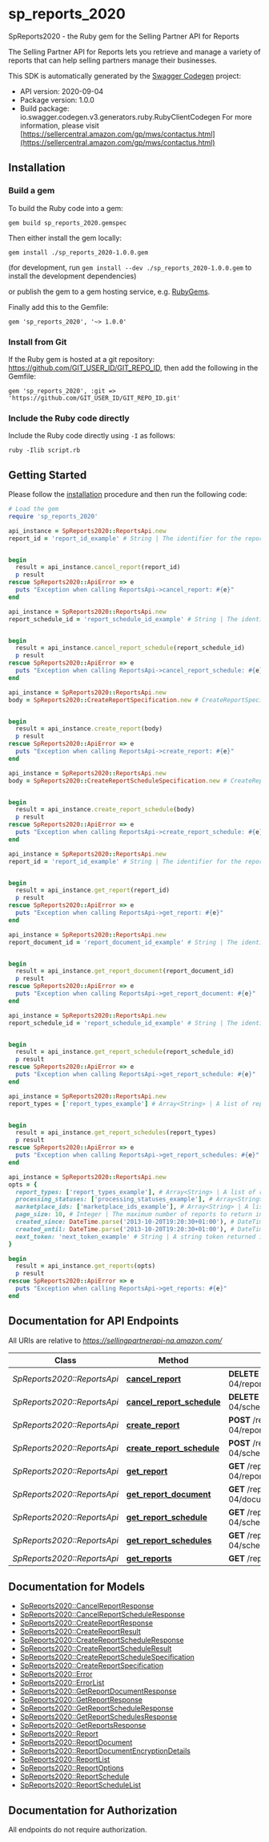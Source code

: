# sp_reports_2020

SpReports2020 - the Ruby gem for the Selling Partner API for Reports

The Selling Partner API for Reports lets you retrieve and manage a variety of reports that can help selling partners manage their businesses.

This SDK is automatically generated by the [Swagger Codegen](https://github.com/swagger-api/swagger-codegen) project:

- API version: 2020-09-04
- Package version: 1.0.0
- Build package: io.swagger.codegen.v3.generators.ruby.RubyClientCodegen
For more information, please visit [https://sellercentral.amazon.com/gp/mws/contactus.html](https://sellercentral.amazon.com/gp/mws/contactus.html)

## Installation

### Build a gem

To build the Ruby code into a gem:

```shell
gem build sp_reports_2020.gemspec
```

Then either install the gem locally:

```shell
gem install ./sp_reports_2020-1.0.0.gem
```
(for development, run `gem install --dev ./sp_reports_2020-1.0.0.gem` to install the development dependencies)

or publish the gem to a gem hosting service, e.g. [RubyGems](https://rubygems.org/).

Finally add this to the Gemfile:

    gem 'sp_reports_2020', '~> 1.0.0'

### Install from Git

If the Ruby gem is hosted at a git repository: https://github.com/GIT_USER_ID/GIT_REPO_ID, then add the following in the Gemfile:

    gem 'sp_reports_2020', :git => 'https://github.com/GIT_USER_ID/GIT_REPO_ID.git'

### Include the Ruby code directly

Include the Ruby code directly using `-I` as follows:

```shell
ruby -Ilib script.rb
```

## Getting Started

Please follow the [installation](#installation) procedure and then run the following code:
```ruby
# Load the gem
require 'sp_reports_2020'

api_instance = SpReports2020::ReportsApi.new
report_id = 'report_id_example' # String | The identifier for the report. This identifier is unique only in combination with a seller ID.


begin
  result = api_instance.cancel_report(report_id)
  p result
rescue SpReports2020::ApiError => e
  puts "Exception when calling ReportsApi->cancel_report: #{e}"
end

api_instance = SpReports2020::ReportsApi.new
report_schedule_id = 'report_schedule_id_example' # String | The identifier for the report schedule. This identifier is unique only in combination with a seller ID.


begin
  result = api_instance.cancel_report_schedule(report_schedule_id)
  p result
rescue SpReports2020::ApiError => e
  puts "Exception when calling ReportsApi->cancel_report_schedule: #{e}"
end

api_instance = SpReports2020::ReportsApi.new
body = SpReports2020::CreateReportSpecification.new # CreateReportSpecification | 


begin
  result = api_instance.create_report(body)
  p result
rescue SpReports2020::ApiError => e
  puts "Exception when calling ReportsApi->create_report: #{e}"
end

api_instance = SpReports2020::ReportsApi.new
body = SpReports2020::CreateReportScheduleSpecification.new # CreateReportScheduleSpecification | 


begin
  result = api_instance.create_report_schedule(body)
  p result
rescue SpReports2020::ApiError => e
  puts "Exception when calling ReportsApi->create_report_schedule: #{e}"
end

api_instance = SpReports2020::ReportsApi.new
report_id = 'report_id_example' # String | The identifier for the report. This identifier is unique only in combination with a seller ID.


begin
  result = api_instance.get_report(report_id)
  p result
rescue SpReports2020::ApiError => e
  puts "Exception when calling ReportsApi->get_report: #{e}"
end

api_instance = SpReports2020::ReportsApi.new
report_document_id = 'report_document_id_example' # String | The identifier for the report document.


begin
  result = api_instance.get_report_document(report_document_id)
  p result
rescue SpReports2020::ApiError => e
  puts "Exception when calling ReportsApi->get_report_document: #{e}"
end

api_instance = SpReports2020::ReportsApi.new
report_schedule_id = 'report_schedule_id_example' # String | The identifier for the report schedule. This identifier is unique only in combination with a seller ID.


begin
  result = api_instance.get_report_schedule(report_schedule_id)
  p result
rescue SpReports2020::ApiError => e
  puts "Exception when calling ReportsApi->get_report_schedule: #{e}"
end

api_instance = SpReports2020::ReportsApi.new
report_types = ['report_types_example'] # Array<String> | A list of report types used to filter report schedules.


begin
  result = api_instance.get_report_schedules(report_types)
  p result
rescue SpReports2020::ApiError => e
  puts "Exception when calling ReportsApi->get_report_schedules: #{e}"
end

api_instance = SpReports2020::ReportsApi.new
opts = { 
  report_types: ['report_types_example'], # Array<String> | A list of report types used to filter reports. When reportTypes is provided, the other filter parameters (processingStatuses, marketplaceIds, createdSince, createdUntil) and pageSize may also be provided. Either reportTypes or nextToken is required.
  processing_statuses: ['processing_statuses_example'], # Array<String> | A list of processing statuses used to filter reports.
  marketplace_ids: ['marketplace_ids_example'], # Array<String> | A list of marketplace identifiers used to filter reports. The reports returned will match at least one of the marketplaces that you specify.
  page_size: 10, # Integer | The maximum number of reports to return in a single call.
  created_since: DateTime.parse('2013-10-20T19:20:30+01:00'), # DateTime | The earliest report creation date and time for reports to include in the response, in ISO 8601 date time format. The default is 90 days ago. Reports are retained for a maximum of 90 days.
  created_until: DateTime.parse('2013-10-20T19:20:30+01:00'), # DateTime | The latest report creation date and time for reports to include in the response, in ISO 8601 date time format. The default is now.
  next_token: 'next_token_example' # String | A string token returned in the response to your previous request. nextToken is returned when the number of results exceeds the specified pageSize value. To get the next page of results, call the getReports operation and include this token as the only parameter. Specifying nextToken with any other parameters will cause the request to fail.
}

begin
  result = api_instance.get_reports(opts)
  p result
rescue SpReports2020::ApiError => e
  puts "Exception when calling ReportsApi->get_reports: #{e}"
end
```

## Documentation for API Endpoints

All URIs are relative to *https://sellingpartnerapi-na.amazon.com/*

Class | Method | HTTP request | Description
------------ | ------------- | ------------- | -------------
*SpReports2020::ReportsApi* | [**cancel_report**](docs/ReportsApi.md#cancel_report) | **DELETE** /reports/2020-09-04/reports/{reportId} | 
*SpReports2020::ReportsApi* | [**cancel_report_schedule**](docs/ReportsApi.md#cancel_report_schedule) | **DELETE** /reports/2020-09-04/schedules/{reportScheduleId} | 
*SpReports2020::ReportsApi* | [**create_report**](docs/ReportsApi.md#create_report) | **POST** /reports/2020-09-04/reports | 
*SpReports2020::ReportsApi* | [**create_report_schedule**](docs/ReportsApi.md#create_report_schedule) | **POST** /reports/2020-09-04/schedules | 
*SpReports2020::ReportsApi* | [**get_report**](docs/ReportsApi.md#get_report) | **GET** /reports/2020-09-04/reports/{reportId} | 
*SpReports2020::ReportsApi* | [**get_report_document**](docs/ReportsApi.md#get_report_document) | **GET** /reports/2020-09-04/documents/{reportDocumentId} | 
*SpReports2020::ReportsApi* | [**get_report_schedule**](docs/ReportsApi.md#get_report_schedule) | **GET** /reports/2020-09-04/schedules/{reportScheduleId} | 
*SpReports2020::ReportsApi* | [**get_report_schedules**](docs/ReportsApi.md#get_report_schedules) | **GET** /reports/2020-09-04/schedules | 
*SpReports2020::ReportsApi* | [**get_reports**](docs/ReportsApi.md#get_reports) | **GET** /reports/2020-09-04/reports | 

## Documentation for Models

 - [SpReports2020::CancelReportResponse](docs/CancelReportResponse.md)
 - [SpReports2020::CancelReportScheduleResponse](docs/CancelReportScheduleResponse.md)
 - [SpReports2020::CreateReportResponse](docs/CreateReportResponse.md)
 - [SpReports2020::CreateReportResult](docs/CreateReportResult.md)
 - [SpReports2020::CreateReportScheduleResponse](docs/CreateReportScheduleResponse.md)
 - [SpReports2020::CreateReportScheduleResult](docs/CreateReportScheduleResult.md)
 - [SpReports2020::CreateReportScheduleSpecification](docs/CreateReportScheduleSpecification.md)
 - [SpReports2020::CreateReportSpecification](docs/CreateReportSpecification.md)
 - [SpReports2020::Error](docs/Error.md)
 - [SpReports2020::ErrorList](docs/ErrorList.md)
 - [SpReports2020::GetReportDocumentResponse](docs/GetReportDocumentResponse.md)
 - [SpReports2020::GetReportResponse](docs/GetReportResponse.md)
 - [SpReports2020::GetReportScheduleResponse](docs/GetReportScheduleResponse.md)
 - [SpReports2020::GetReportSchedulesResponse](docs/GetReportSchedulesResponse.md)
 - [SpReports2020::GetReportsResponse](docs/GetReportsResponse.md)
 - [SpReports2020::Report](docs/Report.md)
 - [SpReports2020::ReportDocument](docs/ReportDocument.md)
 - [SpReports2020::ReportDocumentEncryptionDetails](docs/ReportDocumentEncryptionDetails.md)
 - [SpReports2020::ReportList](docs/ReportList.md)
 - [SpReports2020::ReportOptions](docs/ReportOptions.md)
 - [SpReports2020::ReportSchedule](docs/ReportSchedule.md)
 - [SpReports2020::ReportScheduleList](docs/ReportScheduleList.md)

## Documentation for Authorization

 All endpoints do not require authorization.

